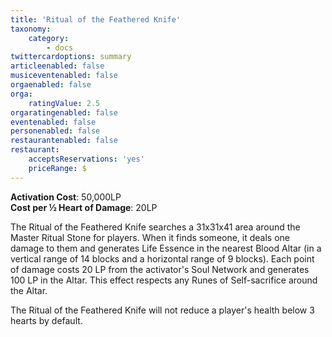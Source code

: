 ```yaml
---
title: 'Ritual of the Feathered Knife'
taxonomy:
    category:
        - docs
twittercardoptions: summary
articleenabled: false
musiceventenabled: false
orgaenabled: false
orga:
    ratingValue: 2.5
orgaratingenabled: false
eventenabled: false
personenabled: false
restaurantenabled: false
restaurant:
    acceptsReservations: 'yes'
    priceRange: $
---
```


**Activation Cost**: 50,000LP  
**Cost per ½ Heart of Damage**: 20LP  

The Ritual of the Feathered Knife searches a 31x31x41 area around the Master Ritual Stone for players. When it finds someone, it deals one damage to them and generates Life Essence in the nearest Blood Altar (in a vertical range of 14 blocks and a horizontal range of 9 blocks). Each point of damage costs 20 LP from the activator's Soul Network and generates 100 LP in the Altar. This effect respects any Runes of Self-sacrifice around the Altar.

The Ritual of the Feathered Knife will not reduce a player's health below 3 hearts by default.
